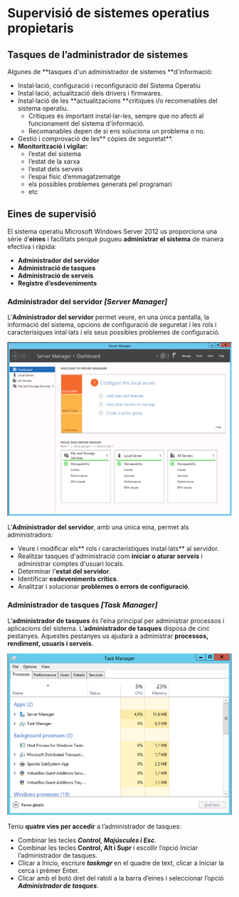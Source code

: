 # Supervisió de sistemes operatius propietaris

## Tasques de l’administrador de sistemes

Algunes de **tasques d'un administrador de sistemes **d'informació: 
* Instal·lació, configuració i reconfiguració del Sistema Operatiu 
* Instal·lació, actualització dels drivers i firmwares.
* Instal·lació de les **actualitzacions **crítiques i/o recomenables del sistema operatiu. 
  * Crítiques és important instal·lar-les, sempre que no afecti al funcionament del sistema d'informació. 
  * Recomanables depen de si ens soluciona un problema o no. 
* Gestió i comprovació de les** còpies de seguretat**. 
* **Monitorització i vigilar:**
  * l’estat del sistema
  * l’estat de la xarxa
  * l’estat dels serveis
  * l’espai físic d’emmagatzematge
  * els possibles problemes generats pel programari
  * etc

## Eines de supervisió

El sistema operatiu Microsoft Windows Server 2012 us proporciona una sèrie d’**eines** i facilitats perquè pugueu **administrar el sistema** de manera efectiva i ràpida:

* **Administrador del servidor**
* **Administració de tasques**
* **Administració de serveis**
* **Registre d’esdeveniments**

### Administrador del servidor _[Server Manager]_

L'**Administrador del servidor** permet veure, en una única pantalla, la informació del sistema, opcions de configuració de seguretat i  les rols i caracterísiques intal·lats i els seus possibles problemes de configuració.

![](/assets/ServerManager.png)

L'**Administrador del servidor**,  amb una única eina, permet als administradors:
* Veure i modificar els** rols i característiques instal·lats** al servidor.
* Realitzar tasques d'administració com **iniciar o aturar serveis** i administrar comptes d'usuari locals.
* Determinar l'**estat del servidor**.
* Identificar **esdeveniments crítics**. 
* Analitzar i solucionar **problemes o errors de configuració**.

### Administrador de tasques _[Task Manager]_

L’**administrador de tasques** és l’eina principal per administrar processos i aplicacions del sistema.
L’**administrador de tasques** disposa de cinc pestanyes. Aquestes pestanyes us ajudarà a administrar **processos, rendiment, usuaris i serveis**.

![](/assets/TaskManager.png)

Teniu **quatre vies per accedir** a l’administrador de tasques:

* Combinar les tecles **_Control, Majúscules i Esc_**.
* Combinar les tecles ****Control, Alt i Supr**** i escollir l’opció Iniciar l’administrador de tasques.
* Clicar a Inicio, escriure **_taskmgr_** en el quadre de text, clicar a Iniciar la cerca i prémer Enter.
* Clicar amb el botó dret del ratolí a la barra d’eines i seleccionar l’opció _**Administrador de tasques**_.
